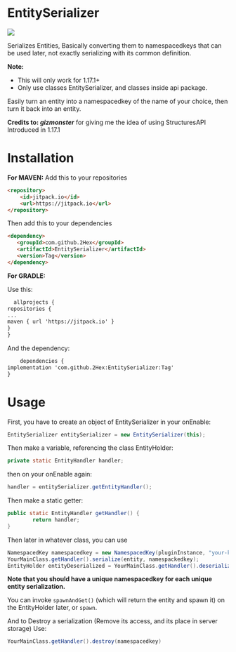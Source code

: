 # EntitySerializer
[![](https://jitpack.io/v/2Hex/EntitySerializer.svg)](https://jitpack.io/#2Hex/EntitySerializer)

Serializes Entities, Basically converting them to namespacedkeys that can be used later, not exactly serializing with its common definition.

**Note:**
- This will only work for 1.17.1+
- Only use classes EntitySerializer, and classes inside api package.

Easily turn an entity into a namespacedkey of the name of your choice, then turn it back into an entity.

**Credits to: _gizmonster_** for giving me the idea of using StructuresAPI Introduced in 1.17.1

# Installation
**For MAVEN:**
Add this to your repositories
```HTML
<repository>
    <id>jitpack.io</id>
    <url>https://jitpack.io</url>
</repository>
```

Then add this to your dependencies
 ```HTML
<dependency>
    <groupId>com.github.2Hex</groupId>
    <artifactId>EntitySerializer</artifactId>
    <version>Tag</version>
</dependency>
```

**For GRADLE:**

Use this:

  ```HTML
	allprojects {
repositories {
...
maven { url 'https://jitpack.io' }
}
}
```
And the dependency:

```HTML
	dependencies {
implementation 'com.github.2Hex:EntitySerializer:Tag'
}
```

# Usage

First, you have to create an object of EntitySerializer in your onEnable:

```Java
EntitySerializer entitySerializer = new EntitySerializer(this);
```

Then make a variable, referencing the class EntityHolder:

```Java
private static EntityHandler handler;
```

then on your onEnable again:

```Java
handler = entitySerializer.getEntityHandler();
```

Then make a static getter:

```Java
public static EntityHandler getHandler() {
        return handler;
}
```
Then later in whatever class, you can use
```Java
NamespacedKey namespacedkey = new NamespacedKey(pluginInstance, "your-key-here");
YourMainClass.getHandler().serialize(entity, namespackedkey);
EntityHolder entityDeserialized = YourMainClass.getHandler().deserialize(namespacedkey);
```
**Note that you should have a unique namespacedkey for each unique entity serialization.**

You can invoke `spawnAndGet()` (which will return the entity and spawn it) on the EntityHolder later, or `spawn`.


And to Destroy a serialization (Remove its access, and its place in server storage) Use:
```Java
YourMainClass.getHandler().destroy(namespacedkey)
```
